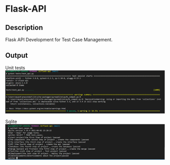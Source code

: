 # Flask-API

## Description

Flask API Development for Test Case Management.

## Output

Unit tests
![Alt text](img/unitTest.PNG)

Sqlite
![Alt text](img/sqlite.PNG)
